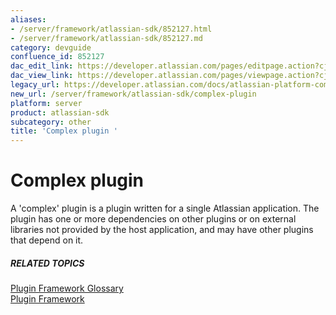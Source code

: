 ```yaml
---
aliases:
- /server/framework/atlassian-sdk/852127.html
- /server/framework/atlassian-sdk/852127.md
category: devguide
confluence_id: 852127
dac_edit_link: https://developer.atlassian.com/pages/editpage.action?cjm=wozere&pageId=852127
dac_view_link: https://developer.atlassian.com/pages/viewpage.action?cjm=wozere&pageId=852127
legacy_url: https://developer.atlassian.com/docs/atlassian-platform-common-components/plugin-framework/plugin-framework-glossary/complex-plugin-glossary-entry
new_url: /server/framework/atlassian-sdk/complex-plugin
platform: server
product: atlassian-sdk
subcategory: other
title: 'Complex plugin '
---
```

# Complex plugin

A 'complex' plugin is a plugin written for a single Atlassian application. The plugin has one or more dependencies on other plugins or on external libraries not provided by the host application, and may have other plugins that depend on it.

##### RELATED TOPICS

<a href="/pages/createpage.action?spaceKey=PLUGINFRAMEWORK&amp;title=Plugin+Framework+Glossary" class="createlink">Plugin Framework Glossary</a>  
[Plugin Framework](https://developer.atlassian.com/display/PLUGINFRAMEWORK/Plugin+Framework)



















































































































































































































































